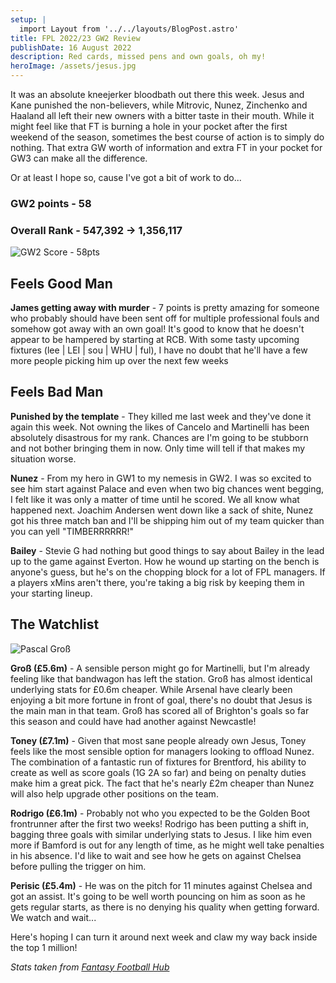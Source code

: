 ```yaml
---
setup: | 
  import Layout from '../../layouts/BlogPost.astro'
title: FPL 2022/23 GW2 Review
publishDate: 16 August 2022
description: Red cards, missed pens and own goals, oh my!
heroImage: /assets/jesus.jpg
---
```


It was an absolute kneejerker bloodbath out there this week. Jesus and Kane punished the non-believers, while Mitrovic, Nunez, Zinchenko and Haaland all left their new owners with a bitter taste in their mouth. While it might feel like that FT is burning a hole in your pocket after the first weekend of the season, sometimes the best course of action is to simply do nothing. That extra GW worth of information and extra FT in your pocket for GW3 can make all the difference.

Or at least I hope so, cause I've got a bit of work to do...

### GW2 points - 58
### Overall Rank - 547,392 -> 1,356,117

![GW2 Score - 58pts](/assets/22_23_gw2.jpg)

## Feels Good Man

**James getting away with murder** - 7 points is pretty amazing for someone who probably should have been sent off for multiple professional fouls and somehow got away with an own goal! It's good to know that he doesn't appear to be hampered by starting at RCB. With some tasty upcoming fixtures (lee | LEI | sou | WHU | ful), I have no doubt that he'll have a few more people picking him up over the next few weeks

## Feels Bad Man

**Punished by the template** - They killed me last week and they've done it again this week. Not owning the likes of Cancelo and Martinelli has been absolutely disastrous for my rank. Chances are I'm going to be stubborn and not bother bringing them in now. Only time will tell if that makes my situation worse.

**Nunez** - From my hero in GW1 to my nemesis in GW2. I was so excited to see him start against Palace and even when two big chances went begging, I felt like it was only a matter of time until he scored. We all know what happened next. Joachim Andersen went down like a sack of shite, Nunez got his three match ban and I'll be shipping him out of my team quicker than you can yell "TIMBERRRRRR!"

**Bailey** - Stevie G had nothing but good things to say about Bailey in the lead up to the game against Everton. How he wound up starting on the bench is anyone's guess, but he's on the chopping block for a lot of FPL managers. If a players xMins aren't there, you're taking a big risk by keeping them in your starting lineup.

## The Watchlist

![Pascal Groß](/assets/gross.jpeg)

**Groß (£5.6m)** - A sensible person might go for Martinelli, but I'm already feeling like that bandwagon has left the station. Groß has almost identical underlying stats for £0.6m cheaper. While Arsenal have clearly been enjoying a bit more fortune in front of goal, there's no doubt that Jesus is the main man in that team. Groß has scored all of Brighton's goals so far this season and could have had another against Newcastle!

**Toney (£7.1m)** - Given that most sane people already own Jesus, Toney feels like the most sensible option for managers looking to offload Nunez. The combination of a fantastic run of fixtures for Brentford, his ability to create as well as score goals (1G 2A so far) and being on penalty duties make him a great pick. The fact that he's nearly £2m cheaper than Nunez will also help upgrade other positions on the team.

**Rodrigo (£6.1m)** - Probably not who you expected to be the Golden Boot frontrunner after the first two weeks! Rodrigo has been putting a shift in, bagging three goals with similar underlying stats to Jesus. I like him even more if Bamford is out for any length of time, as he might well take penalties in his absence. I'd like to wait and see how he gets on against Chelsea before pulling the trigger on him.

**Perisic (£5.4m)** - He was on the pitch for 11 minutes against Chelsea and got an assist. It's going to be well worth pouncing on him as soon as he gets regular starts, as there is no denying his quality when getting forward. We watch and wait...

Here's hoping I can turn it around next week and claw my way back inside the top 1 million!

*Stats taken from [Fantasy Football Hub](https://www.fantasyfootballhub.co.uk/)*
